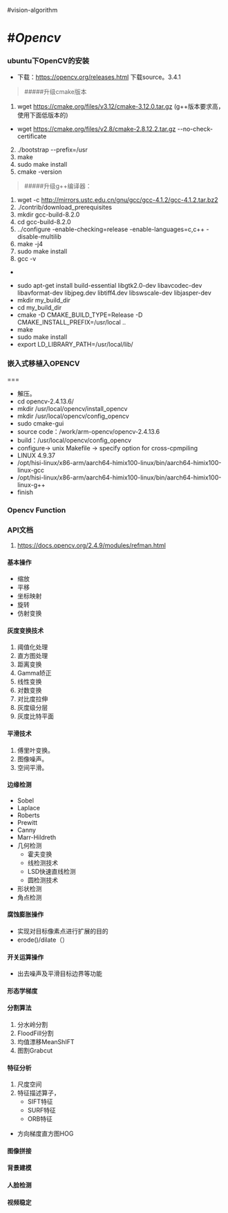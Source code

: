 #vision-algorithm


#*Opencv*
===
### ubuntu下OpenCV的安装
* 下载：https://opencv.org/releases.html 下载source。3.4.1

>#####升级cmake版本
1. wget https://cmake.org/files/v3.12/cmake-3.12.0.tar.gz (g++版本要求高，使用下面低版本的)
* wget https://cmake.org/files/v2.8/cmake-2.8.12.2.tar.gz --no-check-certificate
2. ./bootstrap --prefix=/usr
3. make
4. sudo make install
5. cmake -version

>#####升级g++编译器：
1. wget -c http://mirrors.ustc.edu.cn/gnu/gcc/gcc-4.1.2/gcc-4.1.2.tar.bz2      
2. ./contrib/download_prerequisites
3. mkdir gcc-build-8.2.0
4.  cd gcc-build-8.2.0  
5. ../configure -enable-checking=release -enable-languages=c,c++ -disable-multilib  
6. make -j4
7. sudo make install
8. gcc -v


* ~~~sudo apt-get install cmake ~~~


* sudo apt-get install build-essential libgtk2.0-dev libavcodec-dev libavformat-dev libjpeg.dev libtiff4.dev libswscale-dev libjasper-dev  
* mkdir my_build_dir
* cd  my_build_dir
* cmake -D CMAKE_BUILD_TYPE=Release -D CMAKE_INSTALL_PREFIX=/usr/local ..
* make 
* sudo make install
* export LD_LIBRARY_PATH=/usr/local/lib/



### 嵌入式移植入OPENCV
===
> 
* 解压。
* cd opencv-2.4.13.6/
* mkdir /usr/local/opencv/install_opencv
* mkdir /usr/local/opencv/config_opencv
* sudo cmake-gui 
* source code：/work/arm-opencv/opencv-2.4.13.6
* build：/usr/local/opencv/config_opencv
* configure-> unix Makefile -> specify option for cross-cpmpiling
* LINUX 4.9.37
* /opt/hisi-linux/x86-arm/aarch64-himix100-linux/bin/aarch64-himix100-linux-gcc
* /opt/hisi-linux/x86-arm/aarch64-himix100-linux/bin/aarch64-himix100-linux-g++
* finish




### Opencv Function

### API文档
>
1. https://docs.opencv.org/2.4.9/modules/refman.html

#### 基本操作
>
- 缩放
- 平移
- 坐标映射
- 旋转
- 仿射变换



#### 灰度变换技术
> 
1. 阈值化处理
2. 直方图处理
3. 距离变换
4. Gamma矫正
5. 线性变换
6. 对数变换
7. 对比度拉伸
8. 灰度级分层
9. 灰度比特平面


#### 平滑技术
> 
1. 傅里叶变换。
2. 图像噪声。
3. 空间平滑。




#### 边缘检测
> 
* Sobel
* Laplace
* Roberts
* Prewitt
* Canny
* Marr-Hildreth
* 几何检测
	- 霍夫变换
	- 线检测技术
	- LSD快速直线检测
	- 圆检测技术
* 形状检测
* 角点检测



#### 腐蚀膨胀操作
>
- 实现对目标像素点进行扩展的目的
- erode()/dilate（）
 


#### 开关运算操作
> 
- 出去噪声及平滑目标边界等功能
 


#### 形态学梯度



####  分割算法
>
1. 分水岭分割
2. FloodFill分割
3. 均值漂移MeanShIFT
4. 图割Grabcut

#### 特征分析
>
1. 尺度空间
2. 特征描述算子，
	- SIFT特征
	- SURF特征
	- ORB特征
* 方向梯度直方图HOG


#### 图像拼接

 
#### 背景建模


#### 人脸检测


#### 视频稳定










